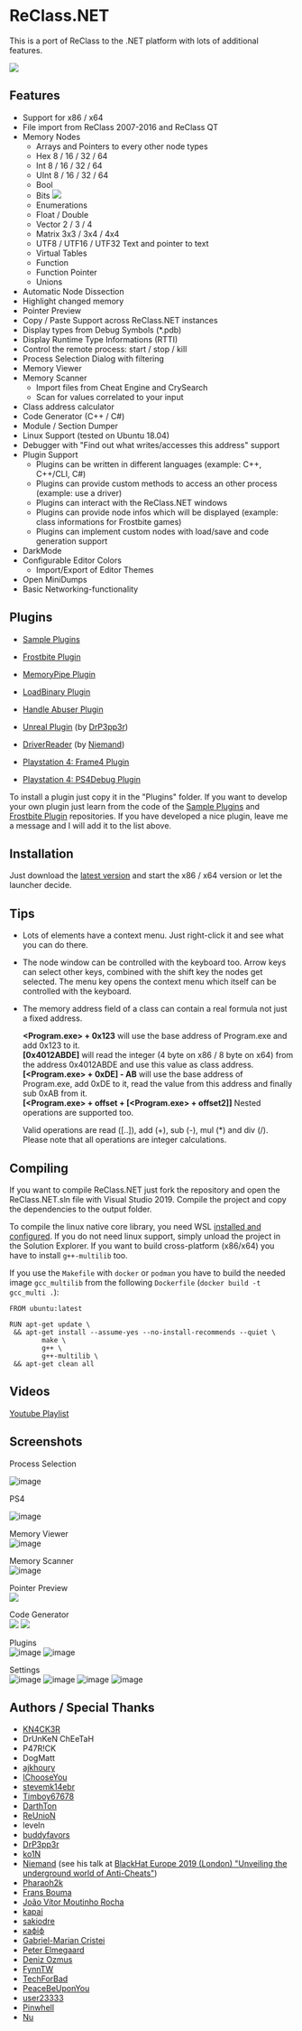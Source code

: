 # ReClass.NET
This is a port of ReClass to the .NET platform with lots of additional features.

![](https://abload.de/img/main4hsbj.jpg)

## Features
- Support for x86 / x64
- File import from ReClass 2007-2016 and ReClass QT
- Memory Nodes
  - Arrays and Pointers to every other node types
  - Hex 8 / 16 / 32 / 64
  - Int 8 / 16 / 32 / 64
  - UInt 8 / 16 / 32 / 64
  - Bool
  - Bits ![](https://abload.de/img/bitsnhlql.jpg)
  - Enumerations
  - Float / Double
  - Vector 2 / 3 / 4
  - Matrix 3x3 / 3x4 / 4x4
  - UTF8 / UTF16 / UTF32 Text and pointer to text
  - Virtual Tables
  - Function
  - Function Pointer
  - Unions
- Automatic Node Dissection
- Highlight changed memory
- Pointer Preview
- Copy / Paste Support across ReClass.NET instances
- Display types from Debug Symbols (*.pdb)
- Display Runtime Type Informations (RTTI)
- Control the remote process: start / stop / kill
- Process Selection Dialog with filtering
- Memory Viewer
- Memory Scanner
  - Import files from Cheat Engine and CrySearch
  - Scan for values correlated to your input
- Class address calculator
- Code Generator (C++ / C#)
- Module / Section Dumper
- Linux Support (tested on Ubuntu 18.04)
- Debugger with "Find out what writes/accesses this address" support
- Plugin Support
  - Plugins can be written in different languages (example: C++, C++/CLI, C#)
  - Plugins can provide custom methods to access an other process (example: use a driver)
  - Plugins can interact with the ReClass.NET windows
  - Plugins can provide node infos which will be displayed (example: class informations for Frostbite games)
  - Plugins can implement custom nodes with load/save and code generation support
- DarkMode
- Configurable Editor Colors
  - Import/Export of Editor Themes
- Open MiniDumps
- Basic Networking-functionality

## Plugins
- [Sample Plugins](https://github.com/ReClassNET/ReClass.NET-SamplePlugin)
- [Frostbite Plugin](https://github.com/ReClassNET/ReClass.NET-FrostbitePlugin)
- [MemoryPipe Plugin](https://github.com/ReClassNET/ReClass.NET-MemoryPipePlugin)
- [LoadBinary Plugin](https://github.com/ReClassNET/ReClass.NET-LoadBinaryPlugin)
- [Handle Abuser Plugin](https://github.com/ReClassNET/ReClass.NET-HandleAbuser)
- [Unreal Plugin](https://github.com/TetzkatLipHoka/ReClass.NET-UnrealPlugin) (by [DrP3pp3r](https://github.com/DrP3pp3r))
- [DriverReader](https://github.com/niemand-sec/ReClass.NET-DriverReader) (by [Niemand](https://github.com/niemand-sec))

- [Playstation 4: Frame4 Plugin](https://github.com/TetzkatLipHoka/ReClass.Net-Frame4Plugin)
- [Playstation 4: PS4Debug Plugin](https://github.com/TetzkatLipHoka/ReClass.Net-PS4DebugPlugin)



To install a plugin just copy it in the "Plugins" folder.
If you want to develop your own plugin just learn from the code of the [Sample Plugins](https://github.com/ReClassNET/ReClass.NET-SamplePlugin) and [Frostbite Plugin](https://github.com/ReClassNET/ReClass.NET-FrostbitePlugin) repositories. If you have developed a nice plugin, leave me a message and I will add it to the list above.

## Installation
Just download the [latest version](https://github.com/TetzkatLipHoka/ReClass.NET/releases) and start the x86 / x64 version or let the launcher decide.

## Tips
- Lots of elements have a context menu. Just right-click it and see what you can do there.
- The node window can be controlled with the keyboard too. Arrow keys can select other keys, combined with the shift key the nodes get selected. The menu key opens the context menu which itself can be controlled with the keyboard.
- The memory address field of a class can contain a real formula not just a fixed address.  
  
  **\<Program.exe> + 0x123** will use the base address of Program.exe and add 0x123 to it.  
  **[0x4012ABDE]** will read the integer (4 byte on x86 / 8 byte on x64) from the address 0x4012ABDE and use this value as class address.  
  **[\<Program.exe> + 0xDE] - AB** will use the base address of Program.exe, add 0xDE to it, read the value from this address and finally sub 0xAB from it.  
  **[\<Program.exe> + offset + [\<Program.exe> + offset2]]** Nested operations are supported too.  
  
  Valid operations are read ([..]), add (+), sub (-), mul (*) and div (/). Please note that all operations are integer calculations.

## Compiling
If you want to compile ReClass.NET just fork the repository and open the ReClass.NET.sln file with Visual Studio 2019.
Compile the project and copy the dependencies to the output folder.

To compile the linux native core library, you need WSL [installed and configured](https://learn.microsoft.com/en-us/cpp/build/walkthrough-build-debug-wsl2). If you do not need linux support, simply unload the project in the Solution Explorer. If you want to build cross-platform (x86/x64) you have to install `g++-multilib` too.

If you use the `Makefile` with `docker` or `podman` you have to build the needed image `gcc_multilib` from the following `Dockerfile` (`docker build -t gcc_multi .`):

```
FROM ubuntu:latest

RUN apt-get update \
 && apt-get install --assume-yes --no-install-recommends --quiet \
        make \
        g++ \
        g++-multilib \
 && apt-get clean all
```

## Videos

[Youtube Playlist](https://www.youtube.com/playlist?list=PLO246BmtoITanq3ygMCL8_w0eov4D8hjk)

## Screenshots

Process Selection

![image](https://github.com/user-attachments/assets/f7b327dc-50d7-44d5-b033-9c398cb5e999)

PS4

![image](https://github.com/user-attachments/assets/c8501516-482d-4264-9128-c5542183fcb8)


Memory Viewer  
![image](https://github.com/user-attachments/assets/d0ea7cc9-e89e-427f-965a-d57061531b5d)


Memory Scanner  
![image](https://github.com/user-attachments/assets/7805d290-1406-42a1-b87f-891508b2d0ed)


Pointer Preview  
![](https://abload.de/img/memorypreview2gsfp.jpg)

Code Generator  
![](https://abload.de/img/codegeneratorqdat2.jpg)
![](https://abload.de/img/codegenerator24qzce.jpg)

Plugins  
![image](https://github.com/user-attachments/assets/83532067-00e2-4a23-8e83-cd2cbfc540e1)
![image](https://github.com/user-attachments/assets/3c0843d3-c48a-4b27-b23b-cb953f32a380)


Settings  
![image](https://github.com/user-attachments/assets/338b41ee-69e7-411c-8e57-3729e70378b7)
![image](https://github.com/user-attachments/assets/219f47b8-7fdf-49c7-99bf-9b64f82f3ee0)
![image](https://github.com/user-attachments/assets/a561947e-3660-4705-9c64-4f615a020f50)
![image](https://github.com/user-attachments/assets/aede026b-b875-429a-8ef2-5eceb6b47f21)


## Authors / Special Thanks
- [KN4CK3R](https://github.com/KN4CK3R)
- DrUnKeN ChEeTaH
- P47R!CK
- DogMatt
- [ajkhoury](https://github.com/ajkhoury)
- [IChooseYou](https://github.com/IChooseYou)
- [stevemk14ebr](https://github.com/stevemk14ebr)
- [Timboy67678](https://github.com/Timboy67678)
- [DarthTon](https://github.com/DarthTon)
- [ReUnioN](https://github.com/ReUnioN)
- leveln
- [buddyfavors](https://github.com/buddyfavors)
- [DrP3pp3r](https://github.com/DrP3pp3r)
- [ko1N](https://github.com/ko1N)
- [Niemand](https://github.com/niemand-sec) (see his talk at [BlackHat Europe 2019 (London) "Unveiling the underground world of Anti-Cheats"](https://www.blackhat.com/eu-19/briefings/schedule/index.html#unveiling-the-underground-world-of-anti-cheats-17358))
- [Pharaoh2k](https://github.com/Pharaoh2k/)
- [Frans Bouma](https://github.com/FransBouma/)
- [João Vítor Moutinho Rocha](https://github.com/jvmr10/)
- [kapai](https://github.com/mkapai/)
- [sakiodre](https://github.com/sakiodre/)
- [кафіф](https://github.com/cafeed28/)
- [Gabriel-Marian Cristei](https://github.com/cristeigabriel/)
- [Peter Elmegaard](https://github.com/Elmegaard/)
- [Deniz Ozmus](https://github.com/dozmus/)
- [FynnTW](https://github.com/FynnTW/)
- [TechForBad](https://github.com/TechForBad/)
- [PeaceBeUponYou](https://github.com/PeaceBeUponYou/)
- [user23333](https://github.com/user23333/)
- [Pinwhell](https://github.com/pinwhell/)
- [Nu](https://github.com/Autoplay1999/)
